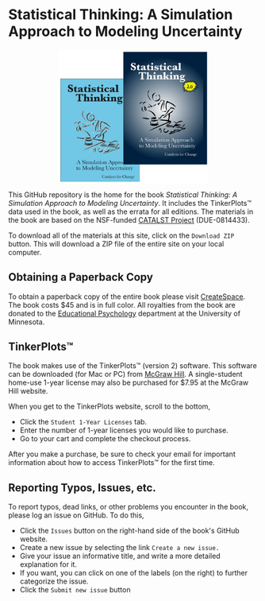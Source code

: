 Statistical Thinking: A Simulation Approach to Modeling Uncertainty
================


<img src="images/covers.png" alt="Cover for Second Edition" width="60%" style="display: block; margin-left: auto; margin-right: auto" />

This GitHub repository is the home for the book _Statistical Thinking: A Simulation Approach to Modeling Uncertainty_. It includes the TinkerPlots&#8482; data used in the book, as well as the errata for all editions. The materials in the book are based on the NSF-funded [CATALST Project](http://www.tc.umn.edu/~catalst/) (DUE-0814433).

To download all of the materials at this site, click on the `Download ZIP` button. This will download a ZIP file of the entire site on your local computer. 

Obtaining a Paperback Copy
-------

To obtain a paperback copy of the entire book please visit [CreateSpace](https://www.createspace.com/3970536). The book costs $45 and is in full color. All royalties from the book are donated to the [Educational Psychology](http://www.cehd.umn.edu/edpsych/) department at the University of Minnesota.

TinkerPlots&#8482;
-------

The book makes use of the TinkerPlots&#8482; (version 2) software. This software can be downloaded (for Mac or PC) from [McGraw Hill](https://www.mheonline.com/program/view/1/16/2648/0000TPLOTS). A single-student home-use 1-year license may also be purchased for $7.95 at the McGraw Hill website. 

When you get to the TinkerPlots website, scroll to the bottom, 

 - Click the `Student 1-Year Licenses` tab.
 - Enter the number of 1-year licenses you would like to purchase. 
 - Go to your cart and complete the checkout process. 

After you make a purchase, be sure to check your email for important information about how to access TinkerPlots&#8482; for the first time.

Reporting Typos, Issues, etc.
-----

To report typos, dead links, or other problems you encounter in the book, please log an issue on GitHub. To do this, 

 - Click the `Issues` button on the right-hand side of the book's GitHub website. 
 - Create a new issue by selecting the link `Create a new issue.`
 - Give your issue an informative title, and write a more detailed explanation for it.
 - If you want, you can click on one of the labels (on the right) to further categorize the issue.
 - Click the `Submit new issue` button

 

